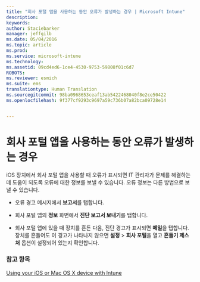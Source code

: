 ```yaml
---
title: "회사 포털 앱을 사용하는 동안 오류가 발생하는 경우 | Microsoft Intune"
description: 
keywords: 
author: Staciebarker
manager: jeffgilb
ms.date: 05/04/2016
ms.topic: article
ms.prod: 
ms.service: microsoft-intune
ms.technology: 
ms.assetid: 09cd4ed6-1ce4-4530-9753-59808f01c6d7
ROBOTS: 
ms.reviewer: esmich
ms.suite: ems
translationtype: Human Translation
ms.sourcegitcommit: 98ba0968653ceaf13ab5422468040f8e2ce50422
ms.openlocfilehash: 9f377cf9293c9697a59c736b07a82bca09728e14


---
```



# 회사 포털 앱을 사용하는 동안 오류가 발생하는 경우

iOS 장치에서 회사 포털 앱을 사용할 때 오류가 표시되면 IT 관리자가 문제를 해결하는 데 도움이 되도록 오류에 대한 정보를 보낼 수 있습니다. 오류 정보는 다른 방법으로 보낼 수 있습니다.

-   오류 경고 메시지에서 **보고서**를 탭합니다.

-   회사 포털 앱의 **정보** 화면에서 **진단 보고서 보내기**를 탭합니다.

-   회사 포털 앱에 있을 때 장치를 흔든 다음, 진단 경고가 표시되면 **메일**을 탭합니다. 장치를 흔들어도 이 경고가 나타나지 않으면 **설정** &gt; **회사 포털**을 열고 **흔들기 제스처** 옵션이 설정되어 있는지 확인합니다.


### 참고 항목
[Using your iOS or Mac OS X device with Intune](using-your-ios-or-mac-os-x-device-with-intune.md)


<!--HONumber=Jun16_HO4-->


